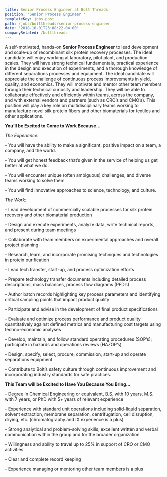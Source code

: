 ```yaml
---
title: Senior Process Engineer at Bolt Threads
position: 'Senior Process Engineer '
templateKey: jobs-post
path: /jobs/boltthreads/senior-process-engineer
date: '2018-10-01T23:08:22-04:00'
companyRelated: /boltthreads
---
```

A self-motivated, hands-on **Senior Process Engineer** to lead development and scale-up of recombinant silk protein recovery processes. The ideal candidate will enjoy working at laboratory, pilot plant, and production scales. They will have strong technical fundamentals, practical experience in the design and execution of experiments, and a thorough knowledge of different separations processes and equipment. The ideal candidate will appreciate the challenge of continuous process improvements in yield, quality, and economics. They will motivate and mentor other team members through their technical curiosity and leadership. They will be able to collaborate effectively and efficiently within teams, across the company, and with external vendors and partners (such as CRO’s and CMO’s). This position will play a key role on multidisciplinary teams working to manufacture novel silk protein fibers and other biomaterials for textiles and other applications.

**You’ll be Excited to Come to Work Because…**

_The Experience:_

\- You will have the ability to make a significant, positive impact on a team, a company, and the world.

\- You will get honest feedback that’s given in the service of helping us get better at what we do.

\- You will encounter unique (often ambiguous) challenges, and diverse teams working to solve them

\- You will find innovative approaches to science, technology, and culture.



_The Work:_

\- Lead development of commercially scalable processes for silk protein recovery and other biomaterial production

\- Design and execute experiments, analyze data, write technical reports, and present during team meetings

\- Collaborate with team members on experimental approaches and overall project planning

\- Research, learn, and incorporate promising techniques and technologies in protein purification

\- Lead tech transfer, start-up, and process optimization efforts

\- Prepare technology transfer documents including detailed process descriptions, mass balances, process flow diagrams (PFD’s)

\- Author batch records highlighting key process parameters and identifying critical sampling points that impact product quality

\- Participate and advise in the development of final product specifications

\- Evaluate and optimize process performance and product quality quantitatively against defined metrics and manufacturing cost targets using techno-economic analyses

\- Develop, maintain, and follow standard operating procedures (SOP’s); participate in hazards and operations reviews (HAZOP’s)

\- Design, specify, select, procure, commission, start-up and operate separations equipment

\- Contribute to Bolt’s safety culture through continuous improvement and incorporating industry standards for safe practices.



**This Team will be Excited to Have You Because You Bring...**

\- Degree in Chemical Engineering or equivalent, B.S. with 10 years, M.S. with 7 years, or PhD with 5+ years of relevant experience

\- Experience with standard unit operations including solid-liquid separation, solvent extraction, membrane separation, centrifugation, cell disruption, drying, etc. (chromatography and IX experience is a plus)

\- Strong analytical and problem-solving skills, excellent written and verbal communication within the group and for the broader organization

\- Willingness and ability to travel up to 25% in support of CRO or CMO activities

\- Clear and complete record keeping

\- Experience managing or mentoring other team members is a plus
